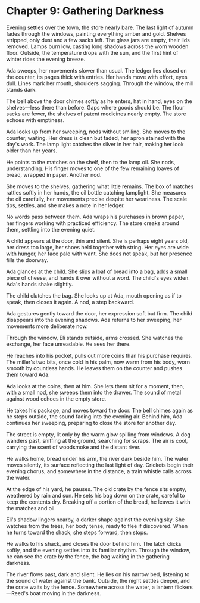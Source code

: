 # Chapter 9: Gathering Darkness

Evening settles over the town, the store nearly bare. The last light of autumn fades through the windows, painting everything amber and gold. Shelves stripped, only dust and a few sacks left. The glass jars are empty, their lids removed. Lamps burn low, casting long shadows across the worn wooden floor. Outside, the temperature drops with the sun, and the first hint of winter rides the evening breeze.

Ada sweeps, her movements slower than usual. The ledger lies closed on the counter, its pages thick with entries. Her hands move with effort, eyes dull. Lines mark her mouth, shoulders sagging. Through the window, the mill stands dark.

The bell above the door chimes softly as he enters, hat in hand, eyes on the shelves—less there than before. Gaps where goods should be. The flour sacks are fewer, the shelves of patent medicines nearly empty. The store echoes with emptiness.

Ada looks up from her sweeping, nods without smiling. She moves to the counter, waiting. Her dress is clean but faded, her apron stained with the day's work. The lamp light catches the silver in her hair, making her look older than her years.

He points to the matches on the shelf, then to the lamp oil. She nods, understanding. His finger moves to one of the few remaining loaves of bread, wrapped in paper. Another nod.

She moves to the shelves, gathering what little remains. The box of matches rattles softly in her hands, the oil bottle catching lamplight. She measures the oil carefully, her movements precise despite her weariness. The scale tips, settles, and she makes a note in her ledger.

No words pass between them. Ada wraps his purchases in brown paper, her fingers working with practiced efficiency. The store creaks around them, settling into the evening quiet.

A child appears at the door, thin and silent. She is perhaps eight years old, her dress too large, her shoes held together with string. Her eyes are wide with hunger, her face pale with want. She does not speak, but her presence fills the doorway.

Ada glances at the child. She slips a loaf of bread into a bag, adds a small piece of cheese, and hands it over without a word. The child's eyes widen. Ada's hands shake slightly.

The child clutches the bag. She looks up at Ada, mouth opening as if to speak, then closes it again. A nod, a step backward.

Ada gestures gently toward the door, her expression soft but firm. The child disappears into the evening shadows. Ada returns to her sweeping, her movements more deliberate now.

Through the window, Eli stands outside, arms crossed. She watches the exchange, her face unreadable. He sees her there.

He reaches into his pocket, pulls out more coins than his purchase requires. The miller's two bits, once cold in his palm, now warm from his body, worn smooth by countless hands. He leaves them on the counter and pushes them toward Ada.

Ada looks at the coins, then at him. She lets them sit for a moment, then, with a small nod, she sweeps them into the drawer. The sound of metal against wood echoes in the empty store.

He takes his package, and moves toward the door. The bell chimes again as he steps outside, the sound fading into the evening air. Behind him, Ada continues her sweeping, preparing to close the store for another day.

The street is empty, lit only by the warm glow spilling from windows. A dog wanders past, sniffing at the ground, searching for scraps. The air is cool, carrying the scent of woodsmoke and the distant river.

He walks home, bread under his arm, the river dark beside him. The water moves silently, its surface reflecting the last light of day. Crickets begin their evening chorus, and somewhere in the distance, a train whistle calls across the water.

At the edge of his yard, he pauses. The old crate by the fence sits empty, weathered by rain and sun. He sets his bag down on the crate, careful to keep the contents dry. Breaking off a portion of the bread, he leaves it with the matches and oil.

Eli's shadow lingers nearby, a darker shape against the evening sky. She watches from the trees, her body tense, ready to flee if discovered. When he turns toward the shack, she steps forward, then stops.

He walks to his shack, and closes the door behind him. The latch clicks softly, and the evening settles into its familiar rhythm. Through the window, he can see the crate by the fence, the bag waiting in the gathering darkness.

The river flows past, dark and silent. He lies on his narrow bed, listening to the sound of water against the bank. Outside, the night settles deeper, and the crate waits by the fence. Somewhere across the water, a lantern flickers—Reed's boat moving in the darkness. 